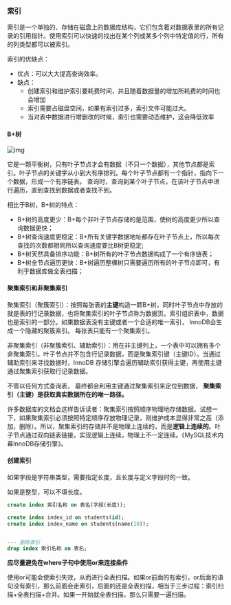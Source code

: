 ### 索引

索引是一个单独的、存储在磁盘上的数据库结构，它们包含着对数据表里的所有记录的引用指针。使用索引可以快速的找出在某个列或某多个列中特定值的行，所有的列类型都可以被索引。

索引的优缺点：

-   优点：可以大大提高查询效率。
-   缺点：
    -   创建索引和维护索引要耗费时间，并且随着数据量的增加所耗费的时间也会增加
    -   索引需要占磁盘空间，如果有索引过多，索引文件可能过大。
    -   当对表中数据进行增删改的时候，索引也需要动态维护，这会降低效率



#### B+树

![img](https://upload-images.jianshu.io/upload_images/7862980-1347d7c27ee3362c.png?imageMogr2/auto-orient/strip|imageView2/2/w/1200/format/webp) 

它是一颗平衡树，只有叶子节点才会有数据（不只一个数据），其他节点都是索引。叶子节点的关键字从小到大有序排列。每个叶子节点都有一个指针，指向下一个数据，形成一个有序链表。 查询时，查询到某个叶子节点，在该叶子节点中进行遍历，直到查找到数据或者查找不到。

相比于B树，B+树的特点：

-   B+树的高度更少：B+每个非叶子节点存储的是范围，使树的高度更少所以查询数据更快；
-   B+树查询速度更稳定：B+所有关键字数据地址都存在叶子节点上，所以每次查找的次数都相同所以查询速度要比B树更稳定;
-   B+树天然具备排序功能：B+树所有的叶子节点数据构成了一个有序链表；
-   B+树全节点遍历更快：B+树遍历整棵树只需要遍历所有的叶子节点即可，有利于数据库做全表扫描；



#### 聚集索引和非聚集索引

聚集索引（聚簇索引）：按照每张表的**主键**构造一颗B+树，同时叶子节点中存放的就是表的行记录数据，也将聚集索引的叶子节点称为数据页。索引组织表中，数据也是索引的一部分。如果数据表没有主键或者一个合适的唯一索引， InnoDB会生成一个隐藏的聚簇索引。 每张表只能有一个聚集索引。

非聚集索引（非聚簇索引、辅助索引）：用在非主键列上，一个表中可以拥有多个非聚集索引。叶子节点并不包含行记录数据，而是聚集索引键（主键ID）。当通过辅助索引来寻找数据时，lnnoDB 存储引擎会遍历辅助索引获得主键，再使用主键通过聚集索引获取行记录数据。

不管以任何方式查询表， 最终都会利用主键通过聚集索引来定位到数据， **聚集索引（主键）是获取真实数据所在的唯一路径。** 

许多数据库的文档会这样告诉读者：聚集索引按照顺序物理地存储数据。试想一下，如果聚集索引必须按照特定顺序存放物理记录，则维护成本显得非常之高（添加，删除）。所以，聚集索引的存储并不是物理上连续的，而是**逻辑上连续的**。叶子节点通过双向链表链接，实现逻辑上连续，物理上不一定连续。《MySQL技术内幕InnoDB存储引擎》。





#### 创建索引

如果字段是字符串类型，需要指定长度，且长度与定义字段时的一致。

如果是整型，可以不填长度。

```sql
create index 索引名称 on 表名(字段(长度));

create index index_id on students(id);
create index index_name on students(name(10));


--- 删除索引
drop index 索引名称 on 表名;
```





**应尽量避免在where子句中使用or来连接条件** 

使用or可能会使索引失效，从而进行全表扫描。如果or前面的有索引，or后面的语句没有索引，那么前面会走索引，后面的还是全表扫描，相当于三步过程：索引扫描+全表扫描+合并。如果一开始就全表扫描，那么只需要一遍扫描。
